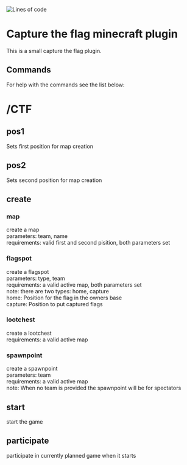 ![Lines of code](https://img.shields.io/tokei/lines/github.com/Wolkensteine/Capture-the-flag-minecraft-plugin)

# Capture the flag minecraft plugin

This is a small capture the flag plugin.

## Commands
For help with the commands see the list below:

# /CTF

## pos1
Sets first position for map creation
<br>

## pos2
Sets second position for map creation
<br>

## create

### map
create a map<br>
parameters: team, name<br>
requirements: valid first and second pisition, both parameters set
<br>

### flagspot
create a flagspot <br>
parameters: type, team<br>
requirements: a valid active map, both parameters set<br>
note: there are two types: home, capture<br>
      home:    Position for the flag in the owners base<br>
      capture: Position to put captured flags
<br>

### lootchest
create a lootchest<br>
requirements: a valid active map
<br>

### spawnpoint
create a spawnpoint<br>
parameters: team<br>
requirements: a valid active map<br>
note: When no team is provided the spawnpoint will be for spectators
<br>

## start
start the game
<br>

## participate
participate in currently planned game when it starts
